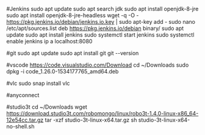 #Jenkins
sudo apt update
sudo apt search jdk
sudo apt install openjdk-8-jre
sudo apt install openjdk-8-jre-headless
wget -q -O - https://pkg.jenkins.io/debian/jenkins.io.key | sudo apt-key add -
sudo nano /etc/apt/sources.list
deb https://pkg.jenkins.io/debian binary/
sudo apt update
sudo apt install jenkins
sudo systemctl start jenkins
sudo systemctl enable jenkins
ip a
localhost:8080

#git
sudo apt update
sudo apt install git
git --version

#vscode
https://code.visualstudio.com/Download
cd ~/Downloads
sudo dpkg -i code_1.26.0-1534177765_amd64.deb

#vlc
sudo snap install vlc

#anyconnect


#studio3t
cd ~/Downloads
wget https://download.studio3t.com/robomongo/linux/robo3t-1.4.0-linux-x86_64-12e54cc.tar.gz
tar -xzf studio-3t-linux-x64.tar.gz
sh studio-3t-linux-x64-no-shell.sh


